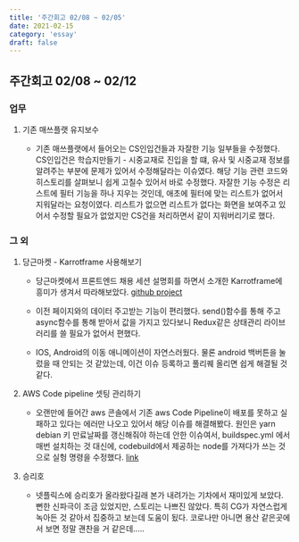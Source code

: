 ```yaml
---
title: '주간회고 02/08 ~ 02/05'
date: 2021-02-15
category: 'essay'
draft: false
---
```


## 주간회고 02/08 ~ 02/12

### 업무

1. 기존 매쓰플랫 유지보수

   - 기존 매쓰플랫에서 들어오는 CS인입건들과 자잘한 기능 일부들을 수정했다. CS인입건은 학습지만들기 - 시중교재로 진입을 할 떄, 유사 및 시중교재 정보를 알려주는 부분에 문제가 있어서 수정해달라는 이슈였다. 해당 기능 관련 코드와 히스토리를 살펴보니 쉽게 고칠수 있어서 바로 수정했다. 자잘한 기능 수정은 리스트에 필터 기능을 하나 지우는 것인데, 애초에 필터에 맞는 리스트가 없어서 지워달라는 요청이였다. 리스트가 없으면 리스트가 없다는 화면을 보여주고 있어서 수정할 필요가 없었지만 CS건을 처리하면서 같이 지워버리기로 했다.

### 그 외

1. 당근마켓 - Karrotframe 사용해보기

   - 당근마켓에서 프론트엔드 채용 세션 설명회를 하면서 소개한 Karrotframe에 흥미가 생겨서 따라해보았다. [github project](https://github.com/bluelion2/Karrotframe-with-capacitorjs)

   - 이전 페이지와의 데이터 주고받는 기능이 편리했다. send()함수를 통해 주고 async함수를 통해 받아서 값을 가지고 있다보니 Redux같은 상태관리 라이브러리를 쓸 필요가 없어서 편했다.
   - IOS, Android의 이동 애니메이션이 자연스러웠다. 물론 android 백버튼을 눌렀을 때 안되는 것 같았는데, 이건 이슈 등록하고 풀리퀘 올리면 쉽게 해결될 것 같다.

2. AWS Code pipeline 셋팅 관리하기

   - 오랜만에 들어간 aws 콘솔에서 기존 aws Code Pipeline이 배포를 못하고 실패하고 있다는 에러만 나오고 있어서 해당 이슈를 해결해봤다. 원인은 yarn debian 키 만료날짜를 갱신해줘야 하는데 안한 이슈여서, buildspec.yml 에서 매번 설치하는 것 대신에, codebuild에서 제공하는 node를 가져다가 쓰는 것으로 실헝 명령을 수정했다.
     [link](https://github.com/bluelion2/Project-issue-repo/issues/28)

3. 승리호

   - 넷플릭스에 승리호가 올라왔다길래 본가 내려가는 기차에서 재미있게 보았다. 뻔한 신파극이 조금 있었지만, 스토리는 나쁘진 않았다. 특히 CG가 자연스럽게 녹아든 것 같아서 집중하고 보는데 도움이 됬다. 코로나만 아니면 용산 같은곳에서 보면 정말 괜찬을 거 같은데.....
